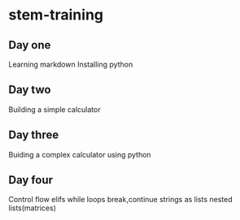 # stem-training
## Day one

Learning markdown
Installing python

## Day two


Building a simple calculator


## Day three


Buiding a complex calculator using python

## Day four

Control flow
elifs
while loops
break,continue
strings as lists
nested lists(matrices)
